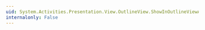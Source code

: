 ```yaml
---
uid: System.Activities.Presentation.View.OutlineView.ShowInOutlineViewAttribute.#ctor
internalonly: False
---
```


